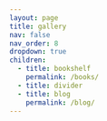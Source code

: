 ```yaml
---
layout: page
title: gallery
nav: false
nav_order: 8
dropdown: true
children:
  - title: bookshelf
    permalink: /books/
  - title: divider
  - title: blog
    permalink: /blog/
---
```

